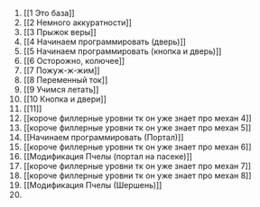 1. [[1 Это база]]
2. [[2 Немного аккуратности]]
3. [[3 Прыжок веры]]
4. [[4 Начинаем программировать (дверь)]]
5. [[5 Начинаем программировать (кнопка и дверь)]]
6. [[6 Осторожно, колючее]]
7. [[7 Пожуж-ж-жим]]
8. [[8 Переменный ток]]
9. [[9 Учимся летать]]
10. [[10 Кнопка и двери]]
11. [[11]]
12. [[короче филлерные уровни тк он уже знает про механ 4]]
13. [[короче филлерные уровни тк он уже знает про механ 5]]
14. [[Начинаем программировать (Портал)]]
15. [[короче филлерные уровни тк он уже знает про механ 6]]
16. [[Модификация Пчелы (портал на пасеке)]]
17. [[короче филлерные уровни тк он уже знает про механ 7]]
18. [[короче филлерные уровни тк он уже знает про механ 8]]
19. [[Модификация Пчелы (Шершень)]]
20. 